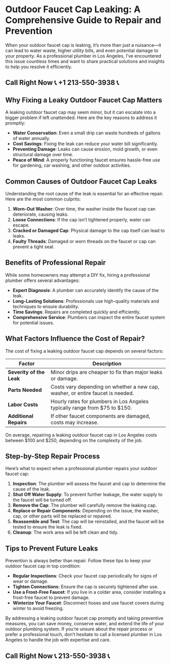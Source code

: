 # Outdoor Faucet Cap Leaking: A Comprehensive Guide to Repair and Prevention  

When your outdoor faucet cap is leaking, it’s more than just a nuisance—it can lead to water waste, higher utility bills, and even potential damage to your property. As a professional plumber in Los Angeles, I’ve encountered this issue countless times and want to share practical solutions and insights to help you resolve it efficiently.  

## Call Right Now 📞 +1 213-550-3938 📞

## Why Fixing a Leaky Outdoor Faucet Cap Matters  

A leaking outdoor faucet cap may seem minor, but it can escalate into a bigger problem if left unattended. Here are the key reasons to address it promptly:  

- **Water Conservation**: Even a small drip can waste hundreds of gallons of water annually.  
- **Cost Savings**: Fixing the leak can reduce your water bill significantly.  
- **Preventing Damage**: Leaks can cause erosion, mold growth, or even structural damage over time.  
- **Peace of Mind**: A properly functioning faucet ensures hassle-free use for gardening, car washing, and other outdoor activities.  

## Common Causes of Outdoor Faucet Cap Leaks  

Understanding the root cause of the leak is essential for an effective repair. Here are the most common culprits:  

1. **Worn-Out Washer**: Over time, the washer inside the faucet cap can deteriorate, causing leaks.  
2. **Loose Connections**: If the cap isn’t tightened properly, water can escape.  
3. **Cracked or Damaged Cap**: Physical damage to the cap itself can lead to leaks.  
4. **Faulty Threads**: Damaged or worn threads on the faucet or cap can prevent a tight seal.  

## Benefits of Professional Repair  

While some homeowners may attempt a DIY fix, hiring a professional plumber offers several advantages:  

- **Expert Diagnosis**: A plumber can accurately identify the cause of the leak.  
- **Long-Lasting Solutions**: Professionals use high-quality materials and techniques to ensure durability.  
- **Time Savings**: Repairs are completed quickly and efficiently.  
- **Comprehensive Service**: Plumbers can inspect the entire faucet system for potential issues.  

## What Factors Influence the Cost of Repair?  

The cost of fixing a leaking outdoor faucet cap depends on several factors:  

| **Factor**               | **Description**                                                                 |  
|--------------------------|-------------------------------------------------------------------------------|  
| **Severity of the Leak**  | Minor drips are cheaper to fix than major leaks or damage.                   |  
| **Parts Needed**          | Costs vary depending on whether a new cap, washer, or entire faucet is needed.|  
| **Labor Costs**           | Hourly rates for plumbers in Los Angeles typically range from $75 to $150.   |  
| **Additional Repairs**    | If other faucet components are damaged, costs may increase.                   |  

On average, repairing a leaking outdoor faucet cap in Los Angeles costs between $100 and $250, depending on the complexity of the job.  

## Step-by-Step Repair Process  

Here’s what to expect when a professional plumber repairs your outdoor faucet cap:  

1. **Inspection**: The plumber will assess the faucet and cap to determine the cause of the leak.  
2. **Shut Off Water Supply**: To prevent further leakage, the water supply to the faucet will be turned off.  
3. **Remove the Cap**: The plumber will carefully remove the leaking cap.  
4. **Replace or Repair Components**: Depending on the issue, the washer, cap, or other parts will be replaced or repaired.  
5. **Reassemble and Test**: The cap will be reinstalled, and the faucet will be tested to ensure the leak is fixed.  
6. **Cleanup**: The work area will be left clean and tidy.  

## Tips to Prevent Future Leaks  

Prevention is always better than repair. Follow these tips to keep your outdoor faucet cap in top condition:  

- **Regular Inspections**: Check your faucet cap periodically for signs of wear or damage.  
- **Tighten Connections**: Ensure the cap is securely tightened after use.  
- **Use a Frost-Free Faucet**: If you live in a colder area, consider installing a frost-free faucet to prevent damage.  
- **Winterize Your Faucet**: Disconnect hoses and use faucet covers during winter to avoid freezing.  

By addressing a leaking outdoor faucet cap promptly and taking preventive measures, you can save money, conserve water, and extend the life of your outdoor plumbing system. If you’re unsure about the repair process or prefer a professional touch, don’t hesitate to call a licensed plumber in Los Angeles to handle the job with expertise and care.
## Call Right Now 📞 213-550-3938 📞